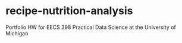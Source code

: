 # recipe-nutrition-analysis
Portfolio HW for EECS 398 Practical Data Science at the University of Michigan
